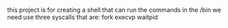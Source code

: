 this project is for creating a shell that can run the commands in the /bin
we need use three syscalls that are:
fork execvp waitpid

